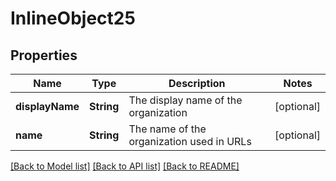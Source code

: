 # InlineObject25

## Properties
Name | Type | Description | Notes
------------ | ------------- | ------------- | -------------
**displayName** | **String** | The display name of the organization | [optional] 
**name** | **String** | The name of the organization used in URLs | [optional] 

[[Back to Model list]](../README.md#documentation-for-models) [[Back to API list]](../README.md#documentation-for-api-endpoints) [[Back to README]](../README.md)


